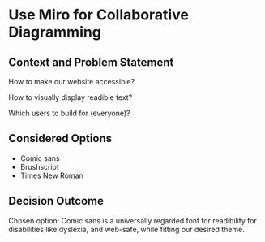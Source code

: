 # Use Miro for Collaborative Diagramming

## Context and Problem Statement

How to make our website accessible?

How to visually display readible text?

Which users to build for (everyone)?

## Considered Options

* Comic sans
* Brushscript
* Times New Roman

## Decision Outcome

Chosen option: Comic sans is a universally regarded font for readibility for disabilities like dyslexia, and web-safe, while fitting our desired theme.
